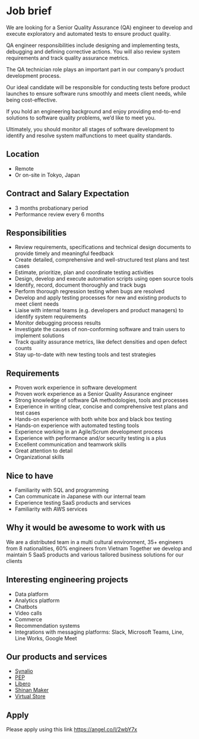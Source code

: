 # Job brief

We are looking for a Senior Quality Assurance (QA) engineer to develop and execute exploratory and automated tests to ensure product quality.

QA engineer responsibilities include designing and implementing tests, debugging and defining corrective actions.
You will also review system requirements and track quality assurance metrics.

The QA technician role plays an important part in our company’s product development process.

Our ideal candidate will be responsible for conducting tests before product launches to ensure software runs smoothly and meets client needs, while being cost-effective.

If you hold an engineering background and enjoy providing end-to-end solutions to software quality problems, we’d like to meet you.

Ultimately, you should monitor all stages of software development to identify and resolve system malfunctions to meet quality standards.

## Location

- Remote
- Or on-site in Tokyo, Japan

## Contract and Salary Expectation

- 3 months probationary period
- Performance review every 6 months

## Responsibilities

- Review requirements, specifications and technical design documents to provide timely and meaningful feedback
- Create detailed, comprehensive and well-structured test plans and test cases
- Estimate, prioritize, plan and coordinate testing activities
- Design, develop and execute automation scripts using open source tools
- Identify, record, document thoroughly and track bugs
- Perform thorough regression testing when bugs are resolved
- Develop and apply testing processes for new and existing products to meet client needs
- Liaise with internal teams (e.g. developers and product managers) to identify system requirements
- Monitor debugging process results
- Investigate the causes of non-conforming software and train users to implement solutions
- Track quality assurance metrics, like defect densities and open defect counts
- Stay up-to-date with new testing tools and test strategies

## Requirements

- Proven work experience in software development
- Proven work experience as a Senior Quality Assurance engineer
- Strong knowledge of software QA methodologies, tools and processes
- Experience in writing clear, concise and comprehensive test plans and test cases
- Hands-on experience with both white box and black box testing
- Hands-on experience with automated testing tools
- Experience working in an Agile/Scrum development process
- Experience with performance and/or security testing is a plus
- Excellent communication and teamwork skills
- Great attention to detail
- Organizational skills

## Nice to have

- Familiarity with SQL and programming
- Can communicate in Japanese with our internal team
- Experience testing SaaS products and services
- Familiarity with AWS services

## Why it would be awesome to work with us

We are a distributed team in a multi cultural environment, 35+ engineers from 8 nationalities, 60% engineers from Vietnam
Together we develop and maintain 5 SaaS products and various tailored business solutions for our clients

## Interesting engineering projects

- Data platform
- Analytics platform
- Chatbots
- Video calls
- Commerce
- Recommendation systems
- Integrations with messaging platforms: Slack, Microsoft Teams, Line, Line Works, Google Meet

## Our products and services

- [Synalio](https://synal.io/)
- [PEP](https://pep.work/)
- [Libero](https://libero-app.com/)
- [Shinan Maker](https://shindan-maker.com/)
- [Virtual Store](https://virtualstore.jp/)

## Apply

Please apply using this link
https://angel.co/l/2wbY7x
